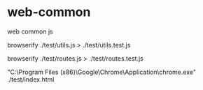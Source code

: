 # web-common
web common js

browserify ./test/utils.js > ./test/utils.test.js

browserify ./test/routes.js > ./test/routes.test.js

"C:\Program Files (x86)\Google\Chrome\Application\chrome.exe" ./test/index.html

